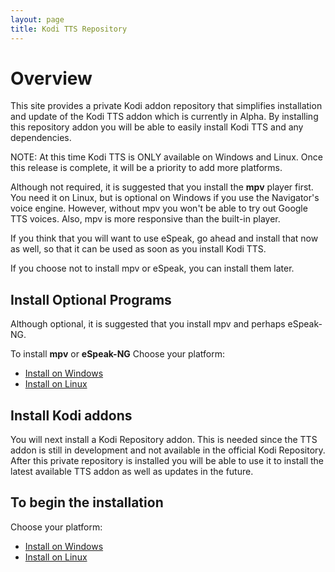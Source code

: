 ```yaml
---
layout: page
title: Kodi TTS Repository
---
```

<meta http-equiv='Content-Type' content='text/html; charset=utf-8' />

# Overview
This site provides a private Kodi addon repository that simplifies installation
and update of the Kodi TTS addon which is currently in Alpha. By installing this
repository addon you will be able to easily install Kodi TTS and any dependencies.

NOTE: At this time Kodi TTS is ONLY available on Windows and Linux. Once this release
is complete, it will be a priority to add more platforms.

Although not required, it is suggested that you install the **mpv** player first. You need
it on Linux, but is optional on Windows if you use the Navigator's voice engine. However,
without mpv you won't be able to try out Google TTS voices. Also, mpv is more responsive
than the built-in player.

If you think that you will want to use eSpeak, go ahead and install that now as well, so 
that it can be used as soon as you install Kodi TTS.

If you choose not to install mpv or eSpeak, you can install them later.

## Install Optional Programs

Although optional, it is suggested that you install mpv and perhaps eSpeak-NG.

To install **mpv** or **eSpeak-NG**
Choose your platform:
  * [Install on Windows](https://feuerbacher.us/repo/INSTALL_WINDOWS_PROG.html) 
  * [Install on Linux](https://feuerbacher.us/repo/INSTALL_LINUX_PROG.html) 

## Install Kodi addons

You will next install a Kodi Repository addon. This is needed since the TTS addon is still
in development and not available in the official Kodi Repository. After this private 
repository is installed you will be able to use it to install the latest available TTS 
addon as well as updates in the future.

## To begin the installation

Choose your platform:
  * [Install on Windows](https://feuerbacher.us/repo/INSTALL_WINDOWS.html) 
  * [Install on Linux](https://feuerbacher.us/repo/INSTALL_LINUX.html)
